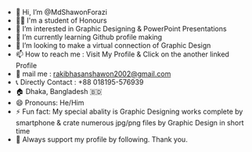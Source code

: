 - 👋 Hi, I’m @MdShawonForazi
- 🙋‍♂️ I'm a student of Honours
- 👀 I’m interested in Graphic Designing & PowerPoint Presentations
- 🌱 I’m currently learning Github profile making 
- 💞️ I’m looking to make a virtual connection of Graphic Design
- 📫 How to reach me : Visit My Profile & Click on the another linked Profile
- 📧 mail me : rakibhasanshawon2002@gmail.com
- 📞 Directly Contact : +88 018195-576939
- 🏠 Dhaka, Bangladesh 🇧🇩
- 😄 Pronouns: He/Him
- ⚡ Fun fact: My special abality is Graphic Designing works complete by smartphone & crate numerous jpg/png files by Graphic Design in short time 
- 🌟 Always support my profile by following. Thank you.
<!--- 
MdShawonForazi/MdShawonForazi is a ✨ special ✨ repository because its `README.md` (this file) appears on your GitHub profile.
You can click the Preview link to take a look at your changes.
--->


